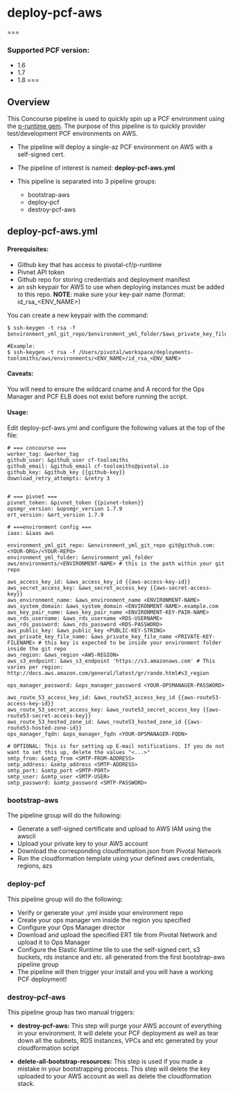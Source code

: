 # deploy-pcf-aws
===
### Supported PCF version:
* 1.6
* 1.7
* 1.8
===
## Overview

This Concourse pipeline is used to quickly spin up a PCF environment using the [p-runtime gem](https://github.com/pivotal-cf/p-runtime). The purpose of this pipeline is to quickly provider test/development PCF environments on AWS.

* The pipeline will deploy a single-az PCF environment on AWS with a self-signed cert.

* The pipeline of interest is named: **deploy-pcf-aws.yml**

* This pipeline is separated into 3 pipeline groups:

  * bootstrap-aws
  * deploy-pcf
  * destroy-pcf-aws

  
## deploy-pcf-aws.yml

#### Prerequisites:

* Github key that has access to pivotal-cf/p-runtime
* Pivnet API token
* Github repo for storing credentials and deployment manifest
* an ssh keypair for AWS to use when deploying instances must be added to this repo.
 **NOTE**: make sure your key-pair name (format: id_rsa_\<ENV_NAME\>)

You can create a new keypair with the command:
```
$ ssh-keygen -t rsa -f $environment_yml_git_repo/$environment_yml_folder/$aws_private_key_file_name

#Example:
$ ssh-keygen -t rsa -f /Users/pivotal/workspace/deployments-toolsmiths/aws/environments/<ENV_NAME>/id_rsa_<ENV_NAME>

```

#### Caveats:

You will need to ensure the wildcard cname and A record for the Ops Manager and PCF ELB does not exist before running the script.

#### Usage:

Edit deploy-pcf-aws.yml and configure the following values at the top of the file:

```
# === concourse ===
worker_tag: &worker_tag
github_user: &github_user cf-toolsmiths
github_email: &github_email cf-toolsmiths@pivotal.io
github_key: &github_key {{github-key}}
download_retry_attempts: &retry 3


# === pivnet ===
pivnet_token: &pivnet_token {{pivnet-token}}
opsmgr_version: &opsmgr_version 1.7.9
ert_version: &ert_version 1.7.9

# ===environment config ===
iaas: &iaas aws

environment_yml_git_repo: &environment_yml_git_repo git@github.com:<YOUR-ORG>/<YOUR-REPO>
environment_yml_folder: &environment_yml_folder aws/environments/<ENVIRONMENT-NAME> # this is the path within your git repo

aws_access_key_id: &aws_access_key_id {{aws-access-key-id}}
aws_secret_access_key: &aws_secret_access_key {{aws-secret-access-key}}
aws_environment_name: &aws_environment_name <ENVIRONMENT-NAME>
aws_system_domain: &aws_system_domain <ENVIRONMENT-NAME>.example.com
aws_key_pair_name: &aws_key_pair_name <ENVIRONMENT-KEY-PAIR-NAME>
aws_rds_username: &aws_rds_username <RDS-USERNAME>
aws_rds_password: &aws_rds_password <RDS-PASSWORD>
aws_public_key: &aws_public_key <PUBLIC-KEY-STRING>
aws_private_key_file_name: &aws_private_key_file_name <PRIVATE-KEY-FILENAME> # this key is expected to be inside your environment folder inside the git repo
aws_region: &aws_region <AWS-REGION>
aws_s3_endpoint: &aws_s3_endpoint 'https://s3.amazonaws.com' # This varies per region: http://docs.aws.amazon.com/general/latest/gr/rande.html#s3_region

ops_manager_password: &ops_manager_password <YOUR-OPSMANAGER-PASSWORD>

aws_route_53_access_key_id: &aws_route53_access_key_id {{aws-route53-access-key-id}}
aws_route_53_secret_access_key: &aws_route53_secret_access_key {{aws-route53-secret-access-key}}
aws_route_53_hosted_zone_id: &aws_route53_hosted_zone_id {{aws-route53-hosted-zone-id}}
ops_manager_fqdn: &ops_manager_fqdn <YOUR-OPSMANAGER-FQDN>

# OPTIONAL: This is for setting up E-mail notifications. If you do not want to set this up, delete the values "<...>"
smtp_from: &smtp_from <SMTP-FROM-ADDRESS>
smtp_address: &smtp_address <SMTP-ADDRESS>
smtp_port: &smtp_port <SMTP-PORT>
smtp_user: &smtp_user <SMTP-USER>
smtp_password: &smtp_password <SMTP-PASSWORD>
```

### bootstrap-aws

The pipeline group will do the following:

* Generate a self-signed certificate and upload to AWS IAM using the awscli
* Upload your private key to your AWS account
* Download the corresponding cloudformation.json from Pivotal Network
* Run the cloudformation template using your defined aws credentials, regions, azs

### deploy-pcf

This pipeline group will do the following:

* Verify or generate your <ENVIRONMENT>.yml inside your environment repo
* Create your ops manager vm inside the region you specified
* Configure your Ops Manager director
* Download and upload the specified ERT tile from Pivotal Network and upload it to Ops Manager
* Configure the Elastic Runtime tile to use the self-signed cert, s3 buckets, rds instance and etc. all generated from the first bootstrap-aws pipeline group
* The pipeline will then trigger your install and you will have a working PCF deployment!

### destroy-pcf-aws

This pipeline group has two manual triggers:

* **destroy-pcf-aws:** This step will purge your AWS account of everything in your environment. It will delete your PCF deployment as well as tear down all the subnets, RDS instances, VPCs and etc generated by your cloudformation script

* **delete-all-bootstrap-resources:** This step is used if you made a mistake in your bootstrapping process. This step will delete the key uploaded to your AWS account as well as delete the cloudformation stack.
